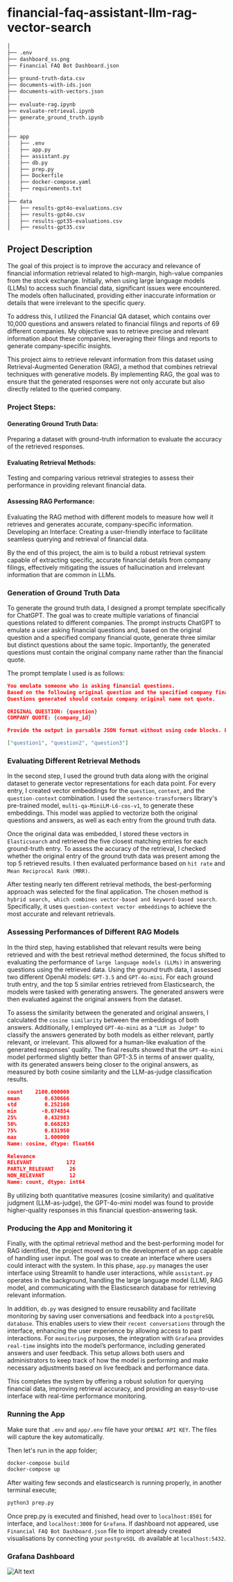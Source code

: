 # financial-faq-assistant-llm-rag-vector-search

```bash
│ 
├── .env
├── dashboard_ss.png
├── Financial FAQ Bot Dashboard.json
│ 
├── ground-truth-data.csv
├── documents-with-ids.json
├── documents-with-vectors.json
│ 
├── evaluate-rag.ipynb
├── evaluate-retrieval.ipynb
├── generate_ground_truth.ipynb
│ 
│ 
├── app
│   ├── .env
│   ├── app.py
│   ├── assistant.py
│   ├── db.py
│   ├── prep.py
│   ├── Dockerfile
│   ├── docker-compose.yaml
│   ├── requirements.txt
│
├── data
│   ├── results-gpt4o-evaluations.csv
│   ├── results-gpt4o.csv
│   ├── results-gpt35-evaluations.csv
│   ├── results-gpt35.csv
```

## Project Description

The goal of this project is to improve the accuracy and relevance of financial information retrieval related to high-margin, high-value companies from the stock exchange. Initially, when using large language models (LLMs) to access such financial data, significant issues were encountered. The models often hallucinated, providing either inaccurate information or details that were irrelevant to the specific query.

To address this, I utilized the Financial QA dataset, which contains over 10,000 questions and answers related to financial filings and reports of 69 different companies. My objective was to retrieve precise and relevant information about these companies, leveraging their filings and reports to generate company-specific insights.

This project aims to retrieve relevant information from this dataset using Retrieval-Augmented Generation (RAG), a method that combines retrieval techniques with generative models. By implementing RAG, the goal was to ensure that the generated responses were not only accurate but also directly related to the queried company.

### Project Steps:
#### Generating Ground Truth Data: 
Preparing a dataset with ground-truth information to evaluate the accuracy of the retrieved responses.

#### Evaluating Retrieval Methods: 
Testing and comparing various retrieval strategies to assess their performance in providing relevant financial data.

#### Assessing RAG Performance: 
Evaluating the RAG method with different models to measure how well it retrieves and generates accurate, company-specific information.
Developing an Interface: Creating a user-friendly interface to facilitate seamless querying and retrieval of financial data.

By the end of this project, the aim is to build a robust retrieval system capable of extracting specific, accurate financial details from company filings, effectively mitigating the issues of hallucination and irrelevant information that are common in LLMs.

### Generation of Ground Truth Data
To generate the ground truth data, I designed a prompt template specifically for ChatGPT. The goal was to create multiple variations of financial questions related to different companies. The prompt instructs ChatGPT to emulate a user asking financial questions and, based on the original question and a specified company financial quote, generate three similar but distinct questions about the same topic. Importantly, the generated questions must contain the original company name rather than the financial quote.

The prompt template I used is as follows:

```json
You emulate someone who is asking financial questions. 
Based on the following original question and the specified company financial quote, generate 3 different but similar questions that a user might ask about the same topic.
Questions generated should contain company original name not quote.

ORIGINAL QUESTION: {question} 
COMPANY QUOTE: {company_id} 

Provide the output in parsable JSON format without using code blocks. Below is the right output format:

["question1", "question2", "question3"]
```

### Evaluating Different Retrieval Methods
In the second step, I used the ground truth data along with the original dataset to generate vector representations for each data point. For every entry, I created vector embeddings for the  `question`, `context`, and the `question-context` combination. I used the `sentence-transformers` library's pre-trained model, `multi-qa-MiniLM-L6-cos-v1`, to generate these embeddings. This model was applied to vectorize both the original questions and answers, as well as each entry from the ground truth data.

Once the original data was embedded, I stored these vectors in `Elasticsearch` and retrieved the five closest matching entries for each ground-truth entry. To assess the accuracy of the retrieval, I checked whether the original entry of the ground truth data was present among the top 5 retrieved results. I then evaluated performance based on `hit rate` and `Mean Reciprocal Rank (MRR)`.

After testing nearly ten different retrieval methods, the best-performing approach was selected for the final application. The chosen method is `hybrid search, which combines vector-based and keyword-based search`. Specifically, it uses `question-context vector embeddings` to achieve the most accurate and relevant retrievals.


### Assessing Performances of Different RAG Models
In the third step, having established that relevant results were being retrieved and with the best retrieval method determined, the focus shifted to evaluating the performance of `large language models (LLMs)` in answering questions using the retrieved data. Using the ground truth data, I assessed two different OpenAI models: `GPT-3.5` and `GPT-4o-mini`. For each ground truth entry, and the top 5 similar entries retrieved from Elasticsearch, the models were tasked with generating answers. The generated answers were then evaluated against the original answers from the dataset.

To assess the similarity between the generated and original answers, I calculated the `cosine similarity` between the embeddings of both answers. Additionally, I employed `GPT-4o-mini` as a `"LLM as Judge"` to classify the answers generated by both models as either relevant, partly relevant, or irrelevant. This allowed for a human-like evaluation of the generated responses' quality. The final results showed that the `GPT-4o-mini` model performed slightly better than GPT-3.5 in terms of answer quality, with its generated answers being closer to the original answers, as measured by both cosine similarity and the LLM-as-judge classification results.

```json
count    2100.000000
mean        0.630666
std         0.252160
min        -0.074854
25%         0.432983
50%         0.668283
75%         0.831950
max         1.000000
Name: cosine, dtype: float64

Relevance
RELEVANT           172
PARTLY_RELEVANT     26
NON_RELEVANT        12
Name: count, dtype: int64
```

By utilizing both quantitative measures (cosine similarity) and qualitative judgment (LLM-as-judge), the GPT-4o-mini model was found to provide higher-quality responses in this financial question-answering task.

### Producing the App and Monitoring it
Finally, with the optimal retrieval method and the best-performing model for RAG identified, the project moved on to the development of an app capable of handling user input. The goal was to create an interface where users could interact with the system. In this phase, `app.py` manages the user interface using Streamlit to handle user interactions, while `assistant.py` operates in the background, handling the large language model (LLM), RAG model, and communicating with the Elasticsearch database for retrieving relevant information.

In addition, `db.py` was designed to ensure reusability and facilitate monitoring by saving user conversations and feedback into a `postgreSQL database`. This enables users to view their `recent conversations` through the interface, enhancing the user experience by allowing access to past interactions. For `monitoring` purposes, the integration with `Grafana` provides `real-time` insights into the model’s performance, including generated answers and user feedback. This setup allows both users and administrators to keep track of how the model is performing and make necessary adjustments based on live feedback and performance data.

This completes the system by offering a robust solution for querying financial data, improving retrieval accuracy, and providing an easy-to-use interface with real-time performance monitoring.

### Running the App

Make sure that `.env` and `app/.env` file have your `OPENAI API KEY`. The files will capture the key automatically.

Then let's run in the app folder;

```bash
docker-compose build
docker-compose up
```

After waiting few seconds and elasticsearch is running properly, in another terminal execute;

```bash
python3 prep.py
```

Once prep.py is executed and finished, head over to `localhost:8501` for interface, and `localhost:3000` for `Grafana`. If dashboard not appeared, use `Financial FAQ Bot Dashboard.json` file to import already created visualisations by connecting your `postgreSQL db` available at `localhost:5432`.


### Grafana Dashboard

![Alt text](./dashboard_ss.png)